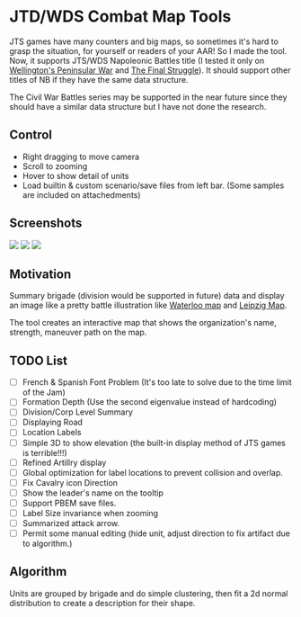  # JTD/WDS Combat Map Tools

JTS games have many counters and big maps, so sometimes it's hard to grasp the situation, for yourself or readers of your AAR! So I made the tool. Now, it supports JTS/WDS Napoleonic Battles title (I tested it only on [Wellington's Peninsular War](https://wargameds.com/collections/napoleonic-battles/products/wellingtons-peninsular-war) and [The Final Struggle](https://wargameds.com/collections/napoleonic-battles/products/the-final-struggle)). It should support other titles of NB if they have the same data structure.

The Civil War Battles series may be supported in the near future since they should have a similar data structure but I have not done the research.

## Control

- Right dragging to move camera
- Scroll to zooming
- Hover to show detail of units
- Load builtin & custom scenario/save files from left bar. (Some samples are included on attachedments)

## Screenshots

<img src="https://img.itch.zone/aW1hZ2UvMjA2OTg3NC8xMjE3MzQ5Ny5wbmc=/original/gp6qMb.png">
<img src="https://img.itch.zone/aW1hZ2UvMjA2OTg3NC8xMjE3MzQ5OC5wbmc=/original/CSO2Z4.png">
<img src="https://img.itch.zone/aW1hZ2UvMjA2OTg3NC8xMjE3MzQ5OS5wbmc=/original/mJn36k.png">

## Motivation

Summary brigade (division would be supported in future) data and display an image like a pretty battle illustration like [Waterloo map](https://en.wikipedia.org/wiki/Battle_of_Waterloo#The_Grand_Battery_starts_its_bombardment) and [Leipzig Map](https://en.wikipedia.org/wiki/Battle_of_Leipzig#Action_at_Markkleeberg).

The tool creates an interactive map that shows the organization's name, strength, maneuver path on the map.

## TODO List

- [ ] French & Spanish Font Problem (It's too late to solve due to the time limit of the Jam)
- [ ] Formation Depth (Use the second eigenvalue instead of hardcoding)
- [ ] Division/Corp Level Summary
- [ ] Displaying Road
- [ ] Location Labels
- [ ] Simple 3D to show elevation (the built-in display method of JTS games is terrible!!!)
- [ ] Refined Artillry display
- [ ] Global optimization for label locations to prevent collision and overlap.
- [ ] Fix Cavalry icon Direction
- [ ] Show the leader's name on the tooltip
- [ ] Support PBEM save files.
- [ ] Label Size invariance when zooming
- [ ] Summarized attack arrow.
- [ ] Permit some manual editing (hide unit, adjust direction to fix artifact due to algorithm.)

## Algorithm

Units are grouped by brigade and do simple clustering, then fit a 2d normal distribution to create a description for their shape.
